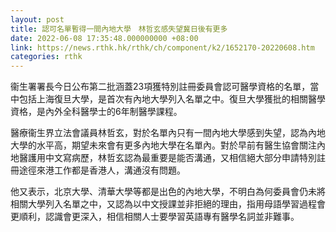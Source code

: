 ```yaml
---
layout: post
title: 認可名單暫得一間內地大學　林哲玄感失望冀日後有更多
date: 2022-06-08 17:35:48.000000000 +08:00
link: https://news.rthk.hk/rthk/ch/component/k2/1652170-20220608.htm
categories: rthk
---
```


衞生署署長今日公布第二批涵蓋23項獲特別註冊委員會認可醫學資格的名單，當中包括上海復旦大學，是首次有內地大學列入名單之中。復旦大學獲批的相關醫學資格，是內外全科醫學士的6年制醫學課程。

醫療衞生界立法會議員林哲玄，對於名單內只有一間內地大學感到失望，認為內地大學的水平高，期望未來會有更多內地大學在名單內。對於早前有醫生協會關注內地醫護用中文寫病歷，林哲玄認為最重要是能否溝通，又相信絕大部分申請特別註冊途徑來港工作都是香港人，溝通沒有問題。

他又表示，北京大學、清華大學等都是出色的內地大學，不明白為何委員會仍未將相關大學列入名單之中，又認為以中文授課並非拒絕的理由，指用母語學習過程會更順利，認識會更深入，相信相關人士要學習英語專有醫學名詞並非難事。
